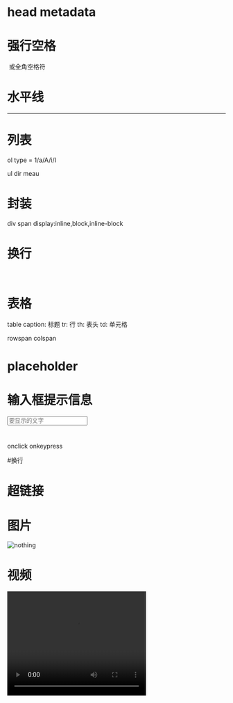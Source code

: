 # head metadata

# 强行空格
&nbsp;或全角空格符

# 水平线
<hr />

# 列表
ol
type = 1/a/A/i/I

ul
dir
meau

# 封装
div
span 
display:inline,block,inline-block


# 换行
<br />

# 表格
table
caption: 标题
tr: 行
th: 表头
td: 单元格

rowspan
colspan

# placeholder 
# 输入框提示信息
<input type="text" placeholder="要显示的文字">

#
onclick
onkeypress

#换行
<br />

# 超链接
<a href=""></a>

# 图片
<img src="path/to/file or http://" alt="nothing">

# 视频
<video width="320" height="240" controls>
  <source src="movie.mp4" type="video/mp4">
  <source src="movie.ogg" type="video/ogg">
  <source src="movie.webm" type="video/webm">
  <object data="movie.mp4" width="320" height="240">
    <embed src="movie.swf" width="320" height="240">
  </object> 
</video>


